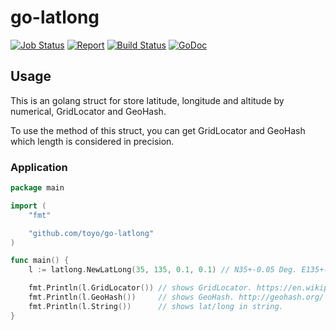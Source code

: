 # go-latlong
[![Job Status](https://inspecode.rocro.com/badges/github.com/toyo/go-latlong/status?token=8_mXyA6LM_SqRuG8dCZ1ll-hW5zwNTIF5HetzaIZbOc)](https://inspecode.rocro.com/jobs/github.com/toyo/go-latlong/latest?completed=true)
[![Report](https://inspecode.rocro.com/badges/github.com/toyo/go-latlong/report?token=8_mXyA6LM_SqRuG8dCZ1ll-hW5zwNTIF5HetzaIZbOc&branch=master)](https://inspecode.rocro.com/reports/github.com/toyo/go-latlong/branch/master/summary)
[![Build Status](https://travis-ci.org/toyo/go-latlong.svg?branch=master)](https://travis-ci.org/toyo/go-latlong) [![GoDoc](https://godoc.org/github.com/toyo/go-latlong?status.svg)](https://godoc.org/github.com/toyo/go-latlong)

## Usage

This is an golang struct for store latitude, longitude and altitude by numerical, GridLocator and GeoHash.

To use the method of this struct, you can get GridLocator and GeoHash which length is considered in precision.


### Application
```go
package main

import (
	"fmt"

	"github.com/toyo/go-latlong"
)

func main() {
	l := latlong.NewLatLong(35, 135, 0.1, 0.1) // N35+-0.05 Deg. E135+-0.05 Deg.

	fmt.Println(l.GridLocator()) // shows GridLocator. https://en.wikipedia.org/wiki/Maidenhead_Locator_System
	fmt.Println(l.GeoHash())     // shows GeoHash. http://geohash.org/
	fmt.Println(l.String())      // shows lat/long in string.
}

```
